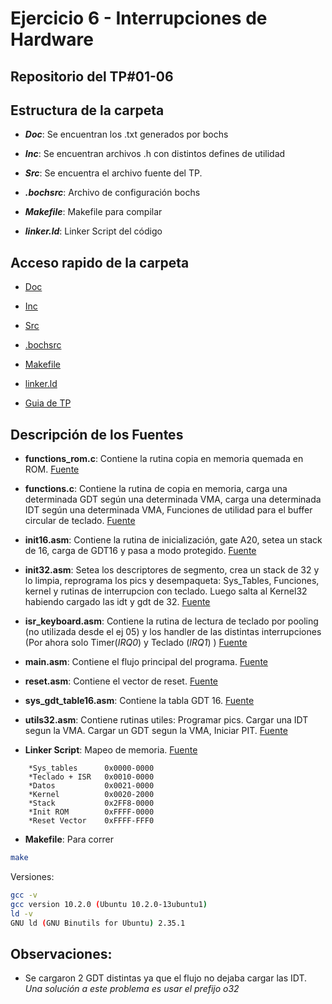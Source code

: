 # Ejercicio 6 - Interrupciones de Hardware

## Repositorio del TP#01-06

## Estructura de la carpeta

* ***Doc***: Se encuentran los .txt generados por bochs

* ***Inc***: Se encuentran archivos .h con distintos defines de utilidad

* ***Src***: Se encuentra el archivo fuente del TP.

* ***.bochsrc***: Archivo de configuración bochs

* ***Makefile***: Makefile para compilar

* ***linker.ld***: Linker Script del código


## Acceso rapido de la carpeta

* [Doc](/GuiaTP_01/ej_06/doc/)

* [Inc](/GuiaTP_01/ej_06/inc/)

* [Src](/GuiaTP_01/ej_06/src/)

* [.bochsrc](.bochsrc)

* [Makefile](Makefile)

* [linker.ld](linker.ld)

* [Guia de TP](http://wiki.electron.frba.utn.edu.ar/lib/exe/fetch.php?media=td3:gtp_td3_2021_1_v1_1.pdf)

## Descripción de los Fuentes

* **functions_rom.c**: Contiene la rutina copia en memoria quemada en ROM. [Fuente](src/functions_rom.c)

* **functions.c**: Contiene la rutina de copia en memoria, carga una determinada GDT según una determinada VMA, carga una determinada IDT según una determinada VMA, Funciones de utilidad para el buffer circular de teclado. [Fuente](src/functions.c)

* **init16.asm**: Contiene la rutina de inicialización, gate A20, setea un stack de 16, carga de GDT16 y pasa a modo protegido. [Fuente](src/init16.asm)

* **init32.asm**: Setea los descriptores de segmento, crea un stack de 32 y lo limpia, reprograma los pics y desempaqueta: Sys_Tables, Funciones, kernel y rutinas de interrupcion con teclado. Luego salta al Kernel32 habiendo cargado las idt y gdt de 32. [Fuente](src/init32.asm)

* **isr_keyboard.asm**: Contiene la rutina de lectura de teclado por pooling (no utilizada desde el ej 05) y los handler de las distintas interrupciones (Por ahora solo Timer(*IRQ0*) y Teclado (*IRQ1*) ) [Fuente](src/isr_keyboard.asm)

* **main.asm**: Contiene el flujo principal del programa. [Fuente](src/main.asm)

* **reset.asm**: Contiene el vector de reset. [Fuente](src/reset.asm) 

* **sys_gdt_table16.asm**: Contiene la tabla GDT 16.
[Fuente](src/sys_gdt_table16.asm)

* **utils32.asm**: Contiene rutinas utiles: Programar pics. Cargar una IDT segun la VMA. Cargar un GDT segun la VMA, Iniciar PIT. 
[Fuente](src/utils_32.asm)

* **Linker Script**: Mapeo de memoria. [Fuente](linker.ld)


```ld
    *Sys_tables      0x0000-0000
    *Teclado + ISR   0x0010-0000
    *Datos           0x0021-0000
    *Kernel          0x0020-2000
    *Stack           0x2FF8-0000
    *Init ROM        0xFFFF-0000
    *Reset Vector    0xFFFF-FFF0 
```

* **Makefile**: Para correr
```sh
make
```
Versiones:
```sh
gcc -v
gcc version 10.2.0 (Ubuntu 10.2.0-13ubuntu1) 
ld -v
GNU ld (GNU Binutils for Ubuntu) 2.35.1
```

## Observaciones:
* Se cargaron 2 GDT distintas ya que el flujo no dejaba cargar las IDT. *Una solución a este problema es usar el prefijo o32*